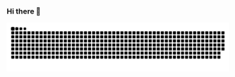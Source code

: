 ### Hi there 👋

<picture>
  <source media="(prefers-color-scheme: dark)" srcset="https://raw.githubusercontent.com/Wan-Ge/Wan-Ge/output/github-contribution-grid-snake-dark.svg">
  <source media="(prefers-color-scheme: light)" srcset="https://raw.githubusercontent.com/Wan-Ge/Wan-Ge/output/github-contribution-grid-snake.svg">
  <img alt="github contribution grid snake animation" src="https://raw.githubusercontent.com/Wan-Ge/Wan-Ge/output/github-contribution-grid-snake.svg">
</picture>
